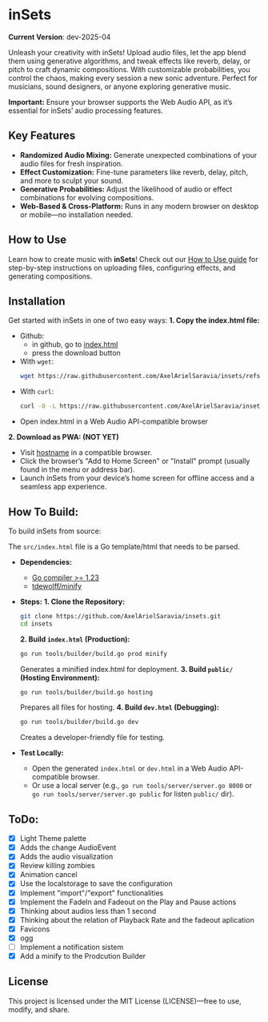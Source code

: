 # inSets
**Current Version**: dev-2025-04

Unleash your creativity with inSets! Upload audio files, let the app blend them
using generative algorithms, and tweak effects like reverb, delay, or pitch to
craft dynamic compositions. With customizable probabilities, you control the
chaos, making every session a new sonic adventure. Perfect for musicians, sound
designers, or anyone exploring generative music.

**Important:** Ensure your browser supports the Web Audio API, as it’s essential for inSets’ audio processing features.

## Key Features
* **Randomized Audio Mixing:** Generate unexpected combinations of your audio
files for fresh inspiration.
* **Effect Customization:** Fine-tune parameters like reverb, delay, pitch, and more to sculpt your sound.
* **Generative Probabilities:** Adjust the likelihood of audio or effect combinations for evolving compositions.
* **Web-Based & Cross-Platform:** Runs in any modern browser on desktop or mobile—no installation needed.

## How to Use
Learn how to create music with **inSets**! Check out our
[How to Use guide](how-to-use.md) for step-by-step instructions on uploading
files, configuring effects, and generating compositions.

## Installation
Get started with inSets in one of two easy ways:
**1. Copy the index.html file:**
 * Github:
    - in github, go to [index.html](https://github.com/AxelArielSaravia/insets/blob/main/index.html)
    - press the download button
 * With `wget`:
    ```sh
    wget https://raw.githubusercontent.com/AxelArielSaravia/insets/refs/heads/main/index.html -O index.html
    ```
 * With `curl`:
    ```sh
    curl -O -L https://raw.githubusercontent.com/AxelArielSaravia/insets/refs/heads/main/index.html
    ```
 * Open index.html in a Web Audio API-compatible browser

**2. Download as PWA: (NOT YET)**
 * Visit [hostname]() in a compatible browser.
 * Click the browser’s "Add to Home Screen" or "Install" prompt (usually found in the menu or address bar).
 * Launch inSets from your device’s home screen for offline access and a seamless app experience.


## How To Build:
To build inSets from source:

The `src/index.html` file is a Go template/html that needs to be parsed.

 * **Dependencies:**
    - [Go compiler >= 1.23](https://go.dev/)
    - [tdewolff/minify](https://github.com/tdewolff/minify)

 * **Steps:**
    **1. Clone the Repository:**
    ```sh
    git clone https://github.com/AxelArielSaravia/insets.git
    cd insets
    ```
    **2. Build `index.html` (Production):**
    ```sh
    go run tools/builder/build.go prod minify
    ```
    Generates a minified index.html for deployment.
    **3. Build `public/` (Hosting Environment):**
    ```sh
    go run tools/builder/build.go hosting
    ```
    Prepares all files for hosting.
    **4. Build `dev.html` (Debugging):**
    ```sh
    go run tools/builder/build.go dev
    ```
    Creates a developer-friendly file for testing.

 * **Test Locally:**
    - Open the generated `index.html` or `dev.html` in a Web Audio API-compatible browser.
    - Or use a local server (e.g., `go run tools/server/server.go 8000` or `go run tools/server/server.go public` for listen `public/` dir).

## ToDo:
* [x] Light Theme palette
* [x] Adds the change AudioEvent
* [x] Adds the audio visualization
* [x] Review killing zombies
* [x] Animation cancel
* [x] Use the localstorage to save the configuration
* [x] Implement "import"/"export" functionalities
* [x] Implement the FadeIn and Fadeout on the Play and Pause actions
* [x] Thinking about audios less than 1 second
* [x] Thinking about the relation of Playback Rate and the fadeout aplication
* [x] Favicons
* [x] ogg
* [ ] Implement a notification sistem
* [x] Add a minify to the Prodcution Builder

## License
This project is licensed under the MIT License (LICENSE)—free to use, modify, and share.
